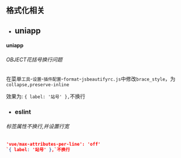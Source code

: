 ## 格式化相关

- ## uniapp

#### uniapp
###### OBJECT花括号换行问题

在菜单`工具`-`设置`-`插件配置`-`format`-`jsbeautifyrc.js`中修改`brace_style`，为`collapse,preserve-inline`

效果为:
`{ label: '站号' },`不换行

- ### eslint

###### 标签属性不换行,并设置行宽

```json
'vue/max-attributes-per-line': 'off'
`{ label: '站号' },`不换行
```
